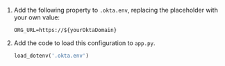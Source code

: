 1. Add the following property to `.okta.env`, replacing the placeholder with your own value:

   ```properties
   ORG_URL=https://${yourOktaDomain}
   ```

1. Add the code to load this configuration to `app.py`.

   ```python
   load_dotenv('.okta.env')
   ```
